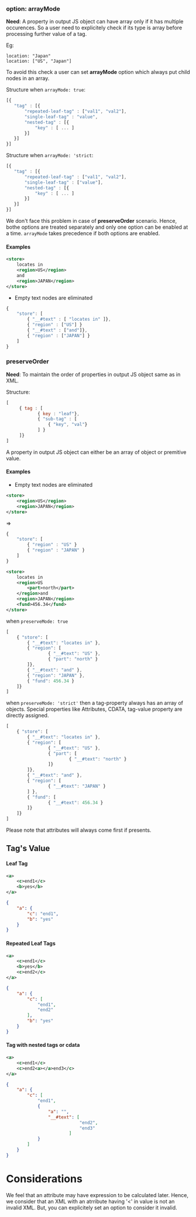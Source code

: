 ### option: arrayMode
 **Need**: A property in output JS object can have array only if it has multiple occurences. So a user need to explicitely check if its type is array before processing further value of a tag.

 Eg:
 ```
 location: "Japan"
 location: ["US", "Japan"]
 ```
 To avoid this check a user can set **arrayMode** option which always put child nodes in an array.
 
 Structure when `arrayMode: true`:
 ```js
 [{ 
    "tag" : [{ 
        "repeated-leaf-tag" : ["val1", "val2"],
        "single-leaf-tag" : "value",
        "nested-tag" : [{
            "key" : [ ... ]
        }]
    }]
}]
 ```
 Structure when `arrayMode: 'strict`:
 
 ```js
 [{ 
    "tag" : [{ 
        "repeated-leaf-tag" : ["val1", "val2"],
        "single-leaf-tag" : ["value"],
        "nested-tag" : [{
            "key" : [ ... ]
        }]
    }]
}]
 ```

We don't face this problem in case of **preserveOrder** scenario. Hence, bothe options are treated separately and only one option can be enabled at a time. `arrayMode` takes precedence if both options are enabled.

#### Examples
```xml
<store>
    locates in
    <region>US</region>
    and
    <region>JAPAN</region>
</store>
```

* Empty text nodes are eliminated

```JavaScript
{
    "store": [
        { "__#text" : [ "locates in" ]},
        { "region" : ["US"] }
        { "__#text" : ["and"]},
        { "region" : ["JAPAN"] }
    ]
}
```
### preserveOrder
**Need**: To maintain the order of properties in output JS object same as in XML.

Structure:
```js
[ 
     { tag : [
            { key : "leaf"},
            { "sub-tag" : [
                { "key", "val"}
            ] }
     ]}
]
```

A property in output JS object can either be an array of object or premitive value.

#### Examples

* Empty text nodes are eliminated

```xml
<store>
    <region>US</region>
    <region>JAPAN</region>
</store>
```
=>
```JavaScript
{
    "store": [
        { "region" : "US" }
        { "region" : "JAPAN" }
    ]
}
```

```xml
<store>
    locates in
    <region>US
        <part>north</part>
    </region>and
    <region>JAPAN</region>
    <fund>456.34</fund>
</store>
```

when `preserveMode: true`
```JavaScript
[
    { "store": [
        { "__#text": "locates in" },
        { "region": [
                { "__#text": "US" },
                { "part": "north" }
        ]},
        { "__#text": "and" },
        { "region": "JAPAN" },
        { "fund": 456.34 }
    ]}
]
```

when `preserveMode: 'strict'` then a tag-property always has an array of objects. Special properties like Attributes, CDATA, tag-value property are directly assigned.

```JavaScript
[
    { "store": [
        { "__#text": "locates in" },
        { "region": [
                { "__#text": "US" },
                { "part": [
                        { "__#text": "north" }
                ]}
        ]},
        { "__#text": "and" },
        { "region": [
                { "__#text": "JAPAN" }
        ] },
        { "fund": [
                { "__#text": 456.34 }
        ]}
    ]}
]
```

Please note that attributes will always come first if presents.

## Tag's Value

#### Leaf Tag
```xml
<a>
    <c>end1</c>
    <b>yes</b>
</a>
```

```json
{
    "a": {
        "c": "end1",
        "b": "yes"
    }
}
```

#### Repeated Leaf Tags

```xml
<a>
    <c>end1</c>
    <b>yes</b>
    <c>end2</c>
</a>
```

```json
{
    "a": {
        "c": [
            "end1",
            "end2"
        ],
        "b": "yes"
    }
}
```

#### Tag with nested tags or cdata

```xml
<a>
    <c>end1</c>
    <c>end2<a></a>end3</c>
</a>
```

```json
{
    "a": {
        "c": [
            "end1",
            { 
                "a": "",
                "__#text": [
                            "end2",
                            "end3"
                        ]
            }
        ]
    }
}
```

# Considerations

We feel that an attribute may have expression to be calculated later. Hence, we consider that an XML with an atrribute having '<' in value is not an invalid XML. But, you can explicitely set an option to consider it invalid.

